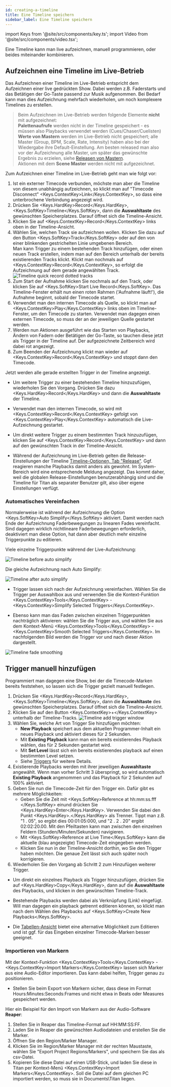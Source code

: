 ```yaml
---
id: creating-a-timeline
title: Eine Timeline speichern
sidebar_label: Eine Timeline speichern
---
```


import Keys from '@site/src/components/key.ts';
import Video from '@site/src/components/video.tsx';

Eine Timeline kann man live aufzeichnen, manuell programmieren, oder beides miteinander kombinieren.



## Aufzeichnen eine Timeline im Live-Betrieb

Das Aufzeichnen einer Timeline im Live-Betrieb entspricht dem Aufzeichnen einer live gedrückten Show. Dabei werden z.B. Faderstarts und das Betätigen der Go-Taste passend zur Musik aufgenommen. Bei Bedarf kann man dies Aufzeichnung mehrfach wiederholen, um noch komplexere Timelines zu erstellen.

>   Beim Aufzeichnen im Live-Betrieb werden folgende Elemente **nicht** mit aufgezeichnet:<br/>
    **Palettenaufrufe** werden nicht in der Timeline gespeichert - es müssen also Playbacks verwendet werden (Cues/Chaser/Cuelisten)<br/>
    **Werte von Mastern** werden im Live-Betrieb nicht gespeichert; alle Master (Group, BPM, Scale, Rate, Intensity) haben also bei der Wiedergabe ihre Default-Einstellung. Am besten released man also vor der Aufzeichnung alle Master, um später das gewünschte Ergebnis zu erzielen, siehe [Releasen von Mastern](../cues/cue-playback.md#einen-master-releasen).<br/>
    Aktionen mit dem **Scene Master** werden nicht mit aufgezeichnet. 

Zum Aufzeichnen einer Timeline im Live-Betrieb geht man wie folgt vor:

1. Ist ein externer Timecode verbunden, möchste man aber die Timeline von diesem unabhängig aufzeichnen, so 
klickt man auf "Timecode Disconnect" <Keys.ContextKey>Link</Keys.ContextKey>, so dass eine unterbrochene 
Verbindung angezeigt wird.
2. Drücken Sie <Keys.HardKey>Record</Keys.HardKey>, <Keys.SoftKey>Timeline</Keys.SoftKey>, dann 
die **Auswahltaste** des gewünschten Speicherplatzes. Darauf öffnet sich die Timeline-Ansicht.
3. Klicken Sie auf <Keys.ContextKey>Record</Keys.ContextKey> links oben in der Timeline-Ansicht.
4. Wählen Sie, welchen Track sie aufzeichnen wollen. Klicken Sie dazu auf den Button <Keys.SoftKey>Track</Keys.SoftKey> 
oder auf den von einer blinkenden gestrichelten Linie umgebenen Bereich.<br/>
Man kann Trigger zu einem bestehenden Track hinzufügen, oder einen neuen Track erstellen, indem man auf den 
Bereich unterhalb der bereits existierenden Tracks klickt. Klickt man nochmals 
auf <Keys.ContextKey>Record</Keys.ContextKey>, so erfolgt die Aufzeichnung auf dem gerade angewählten Track.<br/>
 ![Timeline quick record dotted tracks](/docs/images/Timeline-Quickrecord-Dotted.png)
5. Zum Start der Aufnahme klicken Sie nochmals auf den Track, oder klicken Sie auf <Keys.SoftKey>Start Live Record</Keys.SoftKey>. Das Timeline-Fenster erhält nun einen roten Rahmen ('Aufnahme läuft!'), die Aufnahme beginnt, sobald der Timecode startet.
6. Verwendet man den internen Timecode als Quelle, so klickt man auf <Keys.ContextKey>Play</Keys.ContextKey> links oben im Timeline-Fenster, um den Timecode zu starten. Verwendet man dagegen einen externen Timecode, so muss der an der jeweiligen Quelle gestartet werden.
7. Werden nun Aktionen ausgeführt wie das Starten von Playbacks, Ändern von Fadern oder Betätigen der Go-Taste, so tauchen diese jetzt als Trigger in der Timeline auf. Der aufgezeichnete Zeitbereich wird dabei rot angezeigt.
8. Zum Beenden der Aufzeichnung klickt man wieder auf <Keys.ContextKey>Record</Keys.ContextKey> und stoppt dann den Timecode.

Jetzt werden alle gerade erstellten Trigger in der Timeline angezeigt.

- Um weitere Trigger zu einer bestehenden Timeline hinzuzufügen, wiederholen Sie den Vorgang. Drücken Sie 
dazu <Keys.HardKey>Record</Keys.HardKey> und dann die **Auswahltaste** der Timeline.

- Verwendet man den internen Timecode, so wird mit <Keys.ContextKey>Record</Keys.ContextKey> gefolgt 
von <Keys.ContextKey>Play</Keys.ContextKey> automatisch die Live-Aufzeichnung gestartet.

- Um direkt weitere Trigger zu einem bestimmten Track hinzuzufügen, klicken Sie 
auf <Keys.ContextKey>Record</Keys.ContextKey> und dann auf den gewünschten Track in der Timeline-Ansicht.

- Während der Aufzeichnung im Live-Betrieb gelten die Release-Einstellungen der 
Timeline [Timeline-Optionen, Tab "Release"](../timelines/timeline-options.md#tab-release). 
Ggf. reagieren manche Playbacks damit anders als gewohnt. Im System-Bereich wird eine entsprechende Meldung angezeigt.
Das kommt daher, weil die globalen Release-Einstellungen benutzerabhängig sind und die Timeline für Titan als 
separater Benutzer gilt, also über eigene Einstellungen verfügt.

### Automatisches Vereinfachen

Normalerweise ist während der Aufzeichnung die Option <Keys.SoftKey>Auto Simplify</Keys.SoftKey> aktiviert. Damit 
werden nach Ende der Aufzeichnung Faderbewegungen zu linearen Fades vereinfacht. Sind dagegen wirklich nichtlineare 
Faderbewegungen erforderlich, deaktiviert man diese Option, hat dann aber deutlich mehr einzelne Triggerpunkte 
zu editieren.

Viele einzelne Triggerpunkte während der Live-Aufzeichnung:

![Timeline before auto simplify](/docs/images/Timeline-Live-Record.png)

Die gleiche Aufzeichnung nach Auto Simplify:

![Timeline after auto simplify](/docs/images/Timeline-Live-Record-Simplified.png)

- Trigger lassen sich nach der Aufzeichnung vereinfachen. Wählen Sie die Trigger per Auswahlbox aus und verwenden Sie die 
Kontext-Funktion <Keys.ContextKey>Tools</Keys.ContextKey> - <Keys.ContextKey>Simplify Selected Triggers</Keys.ContextKey>.

- Ebenso kann man das Faden zwischen einzelnen Triggerpunkten nachträglich aktivieren: wählen Sie die Trigger aus, 
und wählen Sie aus dem Kontext-Menü <Keys.ContextKey>Tools</Keys.ContextKey> - <Keys.ContextKey>Smooth Selected Triggers</Keys.ContextKey>. Im nachfolgenden Bild werden die Trigger vor und nach dieser Aktion dargestellt.

![Timeline fade smoothing](/docs/images/Timeline-Smooth.png)


## Trigger manuell hinzufügen

Programmiert man dagegen eine Show, bei der die Timecode-Marken bereits feststehen, so lassen sich die 
Trigger gezielt manuell festlegen.

1. Drücken Sie <Keys.HardKey>Record</Keys.HardKey>, <Keys.SoftKey>Timeline</Keys.SoftKey>, dann 
die **Auswahltaste** des gewünschten Speicherplatzes. Darauf öffnet sich die Timeline-Ansicht.
2. Klicken Sie auf den Button <Keys.ContextKey>+</Keys.ContextKey> unterhalb der Timeline-Tracks.
   ![Timeline add trigger window](/docs/images/Timeline-Add-Item.png)
3. Wählen Sie, welche Art von Trigger Sie hinzufügen möchten:
    - **New Playback** speichert aus dem aktuellen Programmer-Inhalt ein neues Playback und aktiviert dieses für 2 Sekunden.
    - Mit **Existing Playback** kann man ein bereits existierendes Playback wählen, das für 2 Sekunden gestartet wird.
    - Mit **Set Level** lässt sich ein bereits existierendes playback auf einen bestimmten Level setzen.
    - Siehe  [Triggers](../timelines.md#triggers) für weitere Details.
4. Existierende Playbacks werden mit ihrer jeweiligen **Auswahltaste** angewählt. Wenn man vorher Schritt 3 überspringt, 
so wird automatisch **Existing Playback** angenommen und das Playback für 2 Sekunden auf 100% aktiviert.
5. Geben Sie nun die Timecode-Zeit für den Trigger ein. Dafür gibt es mehrere Möglichkeiten:
    - Geben Sie die Zeit mit <Keys.SoftKey>Reference at hh:mm:ss.fff </Keys.SoftKey> einund drücken Sie <Keys.HardKey>Enter</Keys.HardKey>. Verwenden Sie dabei den Punkt <Keys.HardKey>.</Keys.HardKey> als Trenner. Tippt man z.B. "1 . 05", so ergibt dies 00:01:05:000, und "2 . 2 . 20" ergibt 02:02:20.00. Mit den Pfeiltasten kann man zwischen den einzelnen Feldern (Stunden/Minuten/Sekunden) navigieren.
    - Mit <Keys.SoftKey>Reference at Live Time</Keys.SoftKey> kann die aktuelle (blau angezeigte) Timecode-Zeit eingegeben werden.
    - Klicken Sie nun in der Timeline-Ansicht dorthin, wo Sie den Trigger haben möchten. Die genaue Zeit lässt sich auch später noch korrigieren.
6. Wiederholen Sie den Vorgang ab Schritt 2 zum Hinzufügen weiterer Trigger.

- Um direkt ein einzelnes Playback als Trigger hinzuzufügen, drücken Sie auf <Keys.HardKey>Copy</Keys.HardKey>, dann auf die **Auswahltaste** des Playbacks, und klicken in den gewünschten Timeline-Track.

- Bestehende Playbacks werden dabei als Verknüpfung (Link) eingefügt. Will man dagegen ein playback getrennt editieren können, so klickt man nach dem Wählen des Playbacks auf <Keys.SoftKey>Create New Playbacks</Keys.SoftKey>.

- Die [Tabellen-Ansicht](../timelines/running-and-editing-timelines.md#tabellen-ansicht) bietet eine alternative Möglichkeit zum Editieren und ist ggf. für das Eingeben einzelner Timecode-Marken besser geeignet.

### Importieren von Markern

Mit der Kontext-Funktion <Keys.ContextKey>Tools</Keys.ContextKey> - <Keys.ContextKey>Import Markers</Keys.ContextKey> lassen sich Marker aus eine Audio-Editor importieren. Das kann dabei helfen, Trigger genau zu positionieren.

- Stellen Sie beim Export von Markern sicher, dass diese im Format Hours:Minutes:Seconds:Frames und nicht etwa in Beats oder Measures gespeichert werden.

Hier ein Beispiel für den Import von Markern aus der Audio-Software **Reaper**:

1. Stellen Sie in Reaper das Timeline-Format auf HH:MM:SS:FF.
2. Laden Sie in Reaper die gewünschten Audiodateien und erstellen Sie die Marker.
3. Öffnen Sie den Region/Marker Manager.
4. Klicken Sie im Region/Marker Manager mit der rechten Maustaste, wählen Sie "Export Project Regions/Markers", und speichern Sie das als csv-Datei.
5. Kopieren Sie diese Datei auf einen USB-Stick, und laden Sie diese in Titan per Kontext-Menü <Keys.ContextKey>Import Markers</Keys.ContextKey>. Soll die Datei auf dem gleichen PC importiert werden, so muss sie in Documents\\Titan liegen.
